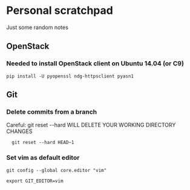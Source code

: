 # Personal scratchpad
Just some random notes


## OpenStack

### Needed to install OpenStack client on Ubuntu 14.04 (or C9)

```
pip install -U pyopenssl ndg-httpsclient pyasn1
```


## Git

### Delete commits from a branch
Careful: git reset --hard WILL DELETE YOUR WORKING DIRECTORY CHANGES

```
  git reset --hard HEAD~1
```

### Set vim as default editor
```
git config --global core.editor "vim"
```

```
export GIT_EDITOR=vim
```

